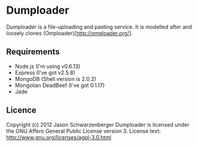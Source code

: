 Dumploader
=======

Dumploader is a file-uploading and pasting service.
It is modelled after and loosely clones (Omploader)[http://omploader.org/].

Requirements
------------
* Node.js (I'm using v0.6.13)
* Express (I've got v2.5.8)
* MongoDB (Shell version is 2.0.2)
* Mongolian DeadBeef (I've got 0.1.17)
* Jade

Licence
-------
Copyright (c) 2012 Jason Schwarzenberger
Dumploader is licensed under the GNU Affero General Public License version 3.
License text: http://www.gnu.org/licenses/agpl-3.0.html
